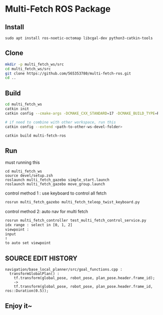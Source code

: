 # Multi-Fetch ROS Package

## Install
```shell
sudo apt install ros-noetic-octomap libcgal-dev python3-catkin-tools
```

## Clone
```bash
mkdir -p multi_fetch_ws/src
cd multi_fetch_ws/src
git clone https://github.com/565353780/multi-fetch-ros.git
cd ..
```

## Build
```bash
cd multi_fetch_ws
catkin init
catkin config --cmake-args -DCMAKE_CXX_STANDARD=17 -DCMAKE_BUILD_TYPE=Release -DCMAKE_EXPORT_COMPILE_COMMANDS=Yes

# if need to combine with other workspace, run this
catkin config --extend <path-to-other-ws-devel-folder>

catkin build multi-fetch-ros
```

## Run
must running this
```shell
cd multi_fetch_ws
source devel/setup.zsh
roslaunch multi_fetch_gazebo simple_start.launch
roslaunch multi_fetch_gazebo move_group.launch
```

control method 1 : use keyboard to control all fetch
```bash
rosrun multi_fetch_gazebo multi_fetch_teleop_twist_keyboard.py
```

control method 2: auto nav for multi fetch
```bash
rosrun multi_fetch_controller test_multi_fetch_control_service.py
idx range : select in [0, 1, 2]
viewpoint :
input
!
to auto set viewpoint
```

## SOURCE EDIT HISTORY
```shell
navigation/base_local_planner/src/goal_functions.cpp :
  transformGlobalPlan() :
    tf.transform(global_pose, robot_pose, plan_pose.header.frame_id);
    ->
    tf.transform(global_pose, robot_pose, plan_pose.header.frame_id, ros::Duration(0.5));
```

## Enjoy it~

